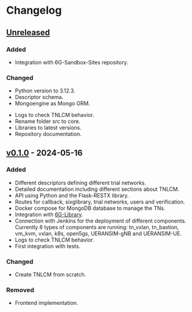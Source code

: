# Changelog

## [Unreleased]

### Added

- Integration with 6G-Sandbox-Sites repository.

### Changed

- Python version to 3.12.3.
- Descriptor schema.
- Mongoengine as Mongo ORM.
<!-- - API using Python and the FastAPI library. -->
- Logs to check TNLCM behavior.
- Rename folder src to core.
- Libraries to latest versions.
- Repository documentation.

## [v0.1.0] - 2024-05-16

### Added

- Different descriptors defining different trial networks.
- Detailed documentation including different sections about TNLCM.
- API using Python and the Flask-RESTX library.
- Routes for callback, sixglibrary, trial networks, users and verification.
- Docker compose for MongoDB database to manage the TNs.
- Integration with [6G-Library](https://github.com/6G-SANDBOX/6G-Library).
- Connection with Jenkins for the deployment of different components. Currently 8 types of components are running: tn_vxlan, tn_bastion, vm_kvm, vxlan, k8s, open5gs, UERANSIM-gNB and UERANSIM-UE.
- Logs to check TNLCM behavior.
- First integration with tests.

### Changed

- Create TNLCM from scratch.

### Removed

- Frontend implementation.

[unreleased]: https://github.com/6G-SANDBOX/TNLCM/compare/v0.1.0...HEAD
[v0.1.0]: https://github.com/6G-SANDBOX/TNLCM/releases/tag/v0.1.0